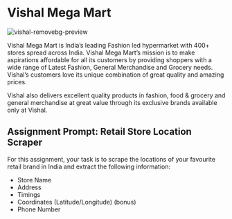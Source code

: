 # Vishal Mega Mart

![vishal-removebg-preview](https://user-images.githubusercontent.com/93968656/230025124-746453b9-d180-486e-aff5-0b91e647c339.png)

Vishal Mega Mart is India’s leading Fashion led hypermarket with 400+ stores spread across India. Vishal Mega Mart’s mission is to make aspirations affordable for all its customers by providing shoppers with a wide range of Latest Fashion, General Merchandise and Grocery needs. Vishal’s customers love its unique combination of great quality and amazing prices.

Vishal also delivers excellent quality products in fashion, food & grocery and general merchandise at great value through its exclusive brands available only at Vishal.

## Assignment Prompt: Retail Store Location Scraper
For this assignment, your task is to scrape the locations of your
favourite retail brand in India and extract the following information:
* Store Name
* Address
* Timings
* Coordinates (Latitude/Longitude) (bonus)
* Phone Number


